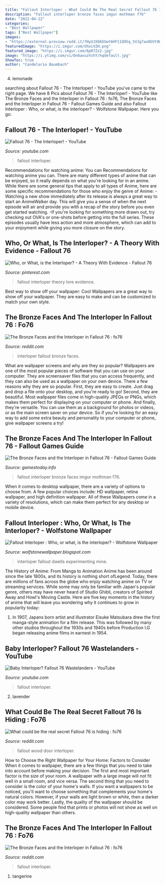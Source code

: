 ```yaml
---
title: "Fallout Interloper - What Could Be The Real Secret Fallout 76 Is Hiding : Fo76"
description: "Fallout interloper bronze faces imgur mothman f76"
date: "2022-04-22"
categories:
- "Best Wallpaper"
tags: ["Best Wallpaper"]
images:
- "https://external-preview.redd.it/7HyUJXOA5Uwt6HF11Q95q_SVJg7aoOGVt9W5WjgaUEk.jpg?width=1200&amp;height=628.272251309&amp;auto=webp&amp;s=cba50fa82b58acf0401fb53be4bb64399660ff15"
featuredImage: "https://i.imgur.com/UhoiVZH.png"
featured_image: "https://i.imgur.com/6pR7Zz2.jpg"
image: "https://i.ytimg.com/vi/On6axuzVshY/hqdefault.jpg"
ShowToc: true
author: "Candelario Baumbach"
---
```



4. lemonade 

	

		
searching about Fallout 76 - The Interloper! - YouTube you've came to the right page. We have 8 Pics about Fallout 76 - The Interloper! - YouTube like The Bronze Faces and the Interloper in Fallout 76 : fo76, The Bronze Faces and the Interloper in Fallout 76 - Fallout Games Guide and also Fallout Interloper : Who, or what, is the interloper? - Wolfstone Wallpaper. Here you go:
		
    
## Fallout 76 - The Interloper! - YouTube

<img loading=lazy src="https://i.ytimg.com/vi/NfAGYpnDpko/maxresdefault.jpg" onerror="this.onerror=null;this.src='https://tse2.mm.bing.net/th?id=OIP.jO5C7zT5peNudIvhiy-gqAHaEK&amp;pid=15.1';" alt="Fallout 76 - The Interloper! - YouTube">

_Source: youtube.com_

>fallout interloper. 

	

Recommendations for watching anime: You can
Recommendations for watching anime you can. There are many different types of anime that can be enjoyed, so it really depends on what you're looking for in an anime. While there are some general tips that apply to all types of Anime, here are some specific recommendations for those who enjoy the genre of Anime: 
-Watching a new show immediately after its release is always a great way to start an AnimeWalker day. This will give you a sense of when the next episode will air and provide you with a recap of the story before you even get started watching. 
-If you're looking for something more drawn out, try checking out OVA's or one-shots before getting into the full series. These episodes usually have less action and more atmosphere, which can add to your enjoyment while giving you more closure on the story.

    
## Who, Or What, Is The Interloper? - A Theory With Evidence - Fallout 76

<img loading=lazy src="https://i.pinimg.com/originals/d2/2e/1f/d22e1f246aa3df63a07c5697031efa1c.jpg" onerror="this.onerror=null;this.src='https://tse1.mm.bing.net/th?id=OIP.jlMvfIO8YwOJ8Ofj-TU7KAHaEK&amp;pid=15.1';" alt="Who, or What, is the Interloper? - A Theory With Evidence - Fallout 76">

_Source: pinterest.com_

>fallout interloper theory lore evidence. 

	

Best way to show off your wallpaper:
Cool Wallpapers are a great way to show off your wallpaper. They are easy to make and can be customized to match your own style.

    
## The Bronze Faces And The Interloper In Fallout 76 : Fo76

<img loading=lazy src="https://i.imgur.com/djEEi0U.png" onerror="this.onerror=null;this.src='https://tse1.mm.bing.net/th?id=OIP.QHVCDRHEsB87nu4hb-Fi-AHaDH&amp;pid=15.1';" alt="The Bronze Faces and the Interloper in Fallout 76 : fo76">

_Source: reddit.com_

>interloper fallout bronze faces. 

	

What are wallpaper screens and why are they so popular?
Wallpapers are one of the most popular pieces of software that you can use on your computer. They are screensaver files that you can access frequently, and they can also be used as a wallpaper on your own device. There a few reasons why they are so popular. First, they are easy to create. Just drag and drop a file onto your desktop, and you're ready to go! Second, they are beautiful. Most wallpaper files come in high-quality JPEGs or PNGs, which makes them perfect for displaying on your computer or phone. And finally, they're versatile. You can use them as a background for photos or videos, or as the main screen saver on your device. So if you're looking for an easy way to add some extra beauty and personality to your computer or phone, give wallpaper screens a try!

    
## The Bronze Faces And The Interloper In Fallout 76 - Fallout Games Guide

<img loading=lazy src="https://i.imgur.com/UhoiVZH.png" onerror="this.onerror=null;this.src='https://tse3.mm.bing.net/th?id=OIP.p8Q0F_WLoqPhGny-xloYFQHaDH&amp;pid=15.1';" alt="The Bronze Faces and the Interloper in Fallout 76 - Fallout Games Guide">

_Source: gamestoday.info_

>fallout interloper bronze faces imgur mothman f76. 

	

When it comes to desktop wallpaper, there are a variety of options to choose from. A few popular choices include: HD wallpaper, retina wallpaper, and high definition wallpaper. All of these Wallpapers come in a variety of resolutions, which can make them perfect for any desktop or mobile device. 

    
## Fallout Interloper : Who, Or What, Is The Interloper? - Wolfstone Wallpaper

<img loading=lazy src="https://placesjournal.org/wp-content/uploads/2020/01/Einstein-14-AlmostHome.jpg" onerror="this.onerror=null;this.src='https://tse2.mm.bing.net/th?id=OIP.my5_S09W7BAvExAk-Cp-WQHaEK&amp;pid=15.1';" alt="Fallout Interloper : Who, or what, is the interloper? - Wolfstone Wallpaper">

_Source: wolfstonewallpaper.blogspot.com_

>interloper fallout dwells experimenting mine. 

	

The History of Anime: From Manga to Animation
Anime has been around since the late 1800s, and its history is nothing short ofLegend. Today, there are millions of fans across the globe who enjoy watching anime on TV or streaming services. While some may only be familiar with Japan's popular genre, others may have never heard of Studio Ghibli, creators of Spirited Away and Howl's Moving Castle. Here are five key moments in the history of anime that will leave you wondering why it continues to grow in popularity today:
1) In 1907, Japans born artist and illustrator Eisuke Matsubara drew the first manga-style animation for a film release. This was followed by many other studios throughout the 1930s and 1940s before Production I.G began releasing anime films in earnest in 1954.

    
## Baby Interloper? Fallout 76 Wastelanders - YouTube

<img loading=lazy src="https://i.ytimg.com/vi/On6axuzVshY/hqdefault.jpg" onerror="this.onerror=null;this.src='https://tse4.mm.bing.net/th?id=OIP.mB0dVlin-b54BYhF7peB4QHaFj&amp;pid=15.1';" alt="Baby Interloper? Fallout 76 Wastelanders - YouTube">

_Source: youtube.com_

>fallout interloper. 

	

2. lavender 

    
## What Could Be The Real Secret Fallout 76 Is Hiding : Fo76

<img loading=lazy src="https://i.imgur.com/6pR7Zz2.jpg" onerror="this.onerror=null;this.src='https://tse1.mm.bing.net/th?id=OIP.e3tX-2Pa_LpbycxlqEhU2wHaEK&amp;pid=15.1';" alt="What could be the real secret Fallout 76 is hiding : fo76">

_Source: reddit.com_

>fallout wood door interloper. 

	

How to Choose the Right Wallpaper for Your Home: Factors to Consider
When it comes to wallpaper, there are a few things that you need to take into account before making your decision. The first and most important factor is the size of your room. A wallpaper with a large image will not fit well in a small room, and vice versa. 
The second thing that you need to consider is the color of your home's walls. If you want a wallpapers to be noticed, you'll want to choose something that complements your home's natural colors. However, if your walls are light brown or white, then a darker color may work better. 
Lastly, the quality of the wallpaper should be considered. Some people find that prints or photos will not show as well on high-quality wallpaper than others.

    
## The Bronze Faces And The Interloper In Fallout 76 : Fo76

<img loading=lazy src="https://external-preview.redd.it/7HyUJXOA5Uwt6HF11Q95q_SVJg7aoOGVt9W5WjgaUEk.jpg?width=1200&amp;height=628.272251309&amp;auto=webp&amp;s=cba50fa82b58acf0401fb53be4bb64399660ff15" onerror="this.onerror=null;this.src='https://tse1.mm.bing.net/th?id=OIP.-7OUtG1B2PJe_SAbfAe8LwHaD4&amp;pid=15.1';" alt="The Bronze Faces and the Interloper in Fallout 76 : fo76">

_Source: reddit.com_

>fallout interloper. 

	

1. tangerine 

